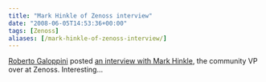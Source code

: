 ```yaml
---
title: "Mark Hinkle of Zenoss interview"
date: "2008-06-05T14:53:36+00:00"
tags: [Zenoss]
aliases: [/mark-hinkle-of-zenoss-interview/]
---
```


[Roberto Galoppini](http://robertogaloppini.net/) posted [an interview with Mark Hinkle](http://robertogaloppini.net/2008/06/04/open-source-systems-management-zenoss-expands-platform-support-an-interview-with-mark-hinkle/), the community VP over at Zenoss. Interesting...
